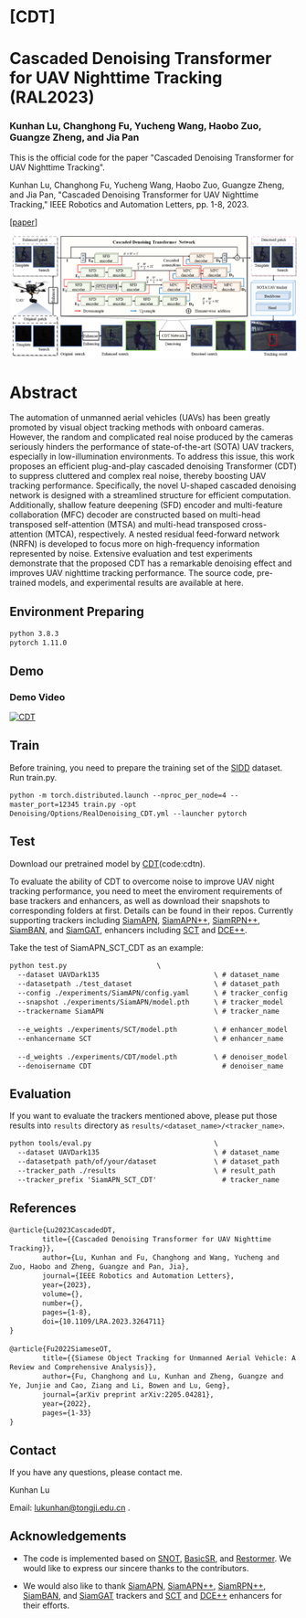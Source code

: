 # [CDT]
# Cascaded Denoising Transformer for UAV Nighttime Tracking (RAL2023)

### Kunhan Lu, Changhong Fu, Yucheng Wang, Haobo Zuo, Guangze Zheng, and Jia Pan

This is the official code for the paper "Cascaded Denoising Transformer for UAV Nighttime Tracking".

Kunhan Lu, Changhong Fu, Yucheng Wang, Haobo Zuo, Guangze Zheng, and Jia Pan, "Cascaded Denoising Transformer for UAV Nighttime Tracking," IEEE Robotics and Automation Letters, pp. 1-8, 2023.

\[[paper](https://ieeexplore.ieee.org/document/10093049)\]

<img src="./CDT.png">

# Abstract

The automation of unmanned aerial vehicles (UAVs) has been greatly promoted by visual object tracking methods with onboard cameras.
However, the random and complicated real noise produced by the cameras seriously hinders the performance of state-of-the-art (SOTA) UAV trackers, especially in low-illumination environments.
To address this issue, this work proposes an efficient plug-and-play cascaded denoising Transformer (CDT) to suppress cluttered and complex real noise, thereby boosting UAV tracking performance.
Specifically, the novel U-shaped cascaded denoising network is designed with a streamlined structure for efficient computation.
Additionally, shallow feature deepening (SFD) encoder and multi-feature collaboration (MFC) decoder are constructed based on multi-head transposed self-attention (MTSA) and multi-head transposed cross-attention (MTCA), respectively.
A nested residual feed-forward network (NRFN) is developed to focus more on high-frequency information represented by noise.
Extensive evaluation and test experiments demonstrate that the proposed CDT has a remarkable denoising effect and improves UAV nighttime tracking performance.
The source code, pre-trained models, and experimental results are available at here.


## Environment Preparing

```
python 3.8.3
pytorch 1.11.0
```

## Demo
### Demo Video
[![CDT](https://res.cloudinary.com/marcomontalbano/image/upload/v1680953500/video_to_markdown/images/youtube--tuoebVKYEVg-c05b58ac6eb4c4700831b2b3070cd403.jpg)](https://youtu.be/tuoebVKYEVg "CDT")

## Train

Before training, you need to prepare the training set of the [SIDD](https://www.eecs.yorku.ca/~kamel/sidd/index.php) dataset. Run train.py.

```
python -m torch.distributed.launch --nproc_per_node=4 --master_port=12345 train.py -opt Denoising/Options/RealDenoising_CDT.yml --launcher pytorch
```


## Test

Download our pretrained model by [CDT](https://pan.baidu.com/s/1mgQI_wzjod9ElYklbxYwBQ?pwd=cdtn)(code:cdtn).

To evaluate the ability of CDT to overcome noise to improve UAV night tracking performance, you need to meet the enviroment requirements of base trackers and enhancers, as well as download their snapshots to corresponding folders at first. Details can be found in their repos. Currently supporting trackers including [SiamAPN](https://github.com/vision4robotics/SiamAPN), [SiamAPN++](https://github.com/vision4robotics/SiamAPN), [SiamRPN++](), [SiamBAN](https://github.com/hqucv/siamban), and [SiamGAT](https://github.com/ohhhyeahhh/SiamGAT), enhancers including [SCT](https://github.com/vision4robotics/SCT) and [DCE++](https://github.com/Li-Chongyi/Zero-DCE_extension).

Take the test of SiamAPN_SCT_CDT as an example:

```
python test.py                      \
  --dataset UAVDark135                            \ # dataset_name
  --datasetpath ./test_dataset                    \ # dataset_path
  --config ./experiments/SiamAPN/config.yaml      \ # tracker_config
  --snapshot ./experiments/SiamAPN/model.pth      \ # tracker_model
  --trackername SiamAPN                           \ # tracker_name

  --e_weights ./experiments/SCT/model.pth         \ # enhancer_model
  --enhancername SCT                              \ # enhancer_name

  --d_weights ./experiments/CDT/model.pth         \ # denoiser_model
  --denoisername CDT                                # denoiser_name

```

## Evaluation 

If you want to evaluate the trackers mentioned above, please put those results into `results` directory as `results/<dataset_name>/<tracker_name>`.

```
python tools/eval.py                              \
  --dataset UAVDark135                            \ # dataset_name
  --datasetpath path/of/your/dataset              \ # dataset_path
  --tracker_path ./results                        \ # result_path
  --tracker_prefix 'SiamAPN_SCT_CDT'                # tracker_name
```

## References

```
@article{Lu2023CascadedDT,  
        title={{Cascaded Denoising Transformer for UAV Nighttime Tracking}},   
        author={Lu, Kunhan and Fu, Changhong and Wang, Yucheng and Zuo, Haobo and Zheng, Guangze and Pan, Jia},  
        journal={IEEE Robotics and Automation Letters},  
        year={2023},
        volume={},
        number={},
        pages={1-8},
        doi={10.1109/LRA.2023.3264711}
}

@article{Fu2022SiameseOT,  
        title={{Siamese Object Tracking for Unmanned Aerial Vehicle: A Review and Comprehensive Analysis}},   
        author={Fu, Changhong and Lu, Kunhan and Zheng, Guangze and Ye, Junjie and Cao, Ziang and Li, Bowen and Lu, Geng},  
        journal={arXiv preprint arXiv:2205.04281},  
        year={2022},  
        pages={1-33}  
}
```

## Contact

If you have any questions, please contact me.

Kunhan Lu

Email: lukunhan@tongji.edu.cn .

## Acknowledgements
- The code is implemented based on [SNOT](https://github.com/vision4robotics/SiameseTracking4UAV), [BasicSR](https://github.com/XPixelGroup/BasicSR), and [Restormer](https://github.com/swz30/Restormer). We would like to express our sincere thanks to the contributors.

- We would also like to thank [SiamAPN](https://github.com/vision4robotics/SiamAPN), [SiamAPN++](https://github.com/vision4robotics/SiamAPN), [SiamRPN++](), [SiamBAN](https://github.com/hqucv/siamban), and [SiamGAT](https://github.com/ohhhyeahhh/SiamGAT) trackers and [SCT](https://github.com/vision4robotics/SCT) and [DCE++](https://github.com/Li-Chongyi/Zero-DCE_extension) enhancers for their efforts.
